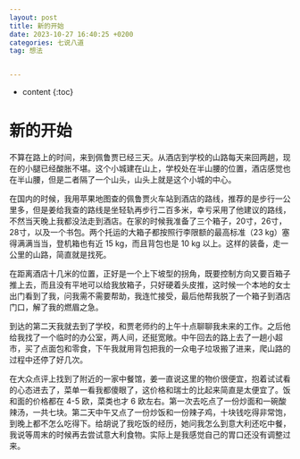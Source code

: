 ```yaml
---
layout: post
title: 新的开始
date: 2023-10-27 16:40:25 +0200
categories: 七说八道
tag: 想法


---
```


* content
{:toc}


# 新的开始

不算在路上的时间，来到佩鲁贾已经三天。从酒店到学校的山路每天来回两趟，现在的小腿已经酸胀不堪。这个小城建在山上，学校处在半山腰的位置，酒店感觉也在半山腰，但是二者隔了一个山头，山头上就是这个小城的中心。

在国内的时候，我用苹果地图查的佩鲁贾火车站到酒店的路线，推荐的是步行一公里多，但是姜给我查的路线是坐轻轨再步行二百多米，幸亏采用了他建议的路线，不然当天晚上我都没法走到酒店。在家的时候我准备了三个箱子，20寸，26寸，28寸，以及一个书包。两个托运的大箱子都按照行李限额的最高标准（23 kg）塞得满满当当，登机箱也有近 15 kg，而且背包也是 10 kg 以上。这样的装备，走一公里的山路，简直就是找死。

在距离酒店十几米的位置，正好是一个上下坡型的拐角，既要控制方向又要百箱子推上去，而且没有平地可以给我放箱子，只好硬着头皮推，这时候一个本地的女士出门看到了我，问我需不需要帮助，我连忙接受，最后他帮我脱了一个箱子到酒店门口，解了我的燃眉之急。

到达的第二天我就去到了学校，和贾老师约的上午十点聊聊我未来的工作。之后他给我找了一个临时的办公室，两人间，还挺宽敞。中午回去的路上去了一趟小超市，买了点面包和零食，下午我就用背包把我的一众电子垃圾搬了进来，爬山路的过程中还停了好几次。

在大众点评上找到了附近的一家中餐馆，姜一直说这里的物价很便宜，抱着试试看的心态进去了，菜单一看我都傻眼了，这价格和瑞士的比起来简直是太便宜了。饭和面的价格都在 4-5 欧，菜类也才 6 欧左右。第一次去吃点了一份炒面和一碗酸辣汤，一共七块。第二天中午又点了一份炒饭和一份辣子鸡，十块钱吃得非常饱，到晚上都不怎么吃得下。给胡说了我吃饭的经历，她问我怎么到意大利还吃中餐，我说等周末的时候再去尝试意大利食物。实际上是我感觉自己的胃口还没有调整过来。